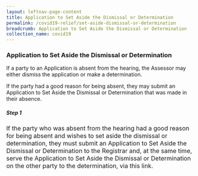 ```yaml
---
layout: leftnav-page-content
title: Application to Set Aside the Dismissal or Determination
permalink: /covid19-relief/set-aside-dismissal-or-determination
breadcrumb: Application to Set Aside the Dismissal or Determination
collection_name: covid19
---
```

<style>
  .step {font-size: 1rem;}
</style>
### Application to Set Aside the Dismissal or Determination ###

If a party to an Application is absent from the hearing, the Assessor may either dismiss the application or make a determination.

If the party had a good reason for being absent, they may submit an Application to Set Aside the Dismissal or Determination that was made in their absence.

##### Step 1 #####
<div class="step">
If the party who was absent from the hearing had a good reason for being absent and wishes to set aside the dismissal or determination, they must submit an Application to Set Aside the Dismissal or Determination to the Registrar and, at the same time, serve the Application to Set Aside the Dismissal or Determination on the other party to the determination, via this link.
</div>
